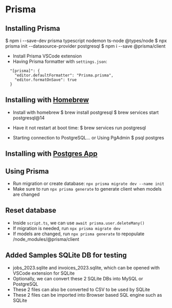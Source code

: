 # Prisma

## Installing Prisma

$ npm i --save-dev prisma typescript nodemon ts-node @types/node
$ npx prisma init --datasource-provider postgresql
$ npm i --save @prisma/client

- Install Prisma VSCode extension
- Having Prisma formatter with `settings.json`:

```
  "[prisma]": {
    "editor.defaultFormatter": "Prisma.prisma",
    "editor.formatOnSave": true
  }
```

## Installing with [Homebrew](https://wiki.postgresql.org/wiki/Homebrew)

- Install with homebrew
  $ brew install postgresql
  $ brew services start postgresql@14

- Have it not restart at boot time:
  $ brew services run postgresql

- Starting connection to PostgreSQL... or Using PgAdmin
  $ psql postgres

## Installing with [Postgres App](https://postgresapp.com/)

## Using Prisma

- Run migration or create database: `npx prisma migrate dev --name init`
- Make sure to run `npx prisma generate` to generate client when models are changed

## Reset database

- Inside `script.ts`, we can use `await prisma.user.deleteMany()`
- If migration is needed, run `npx prisma migrate dev`
- If models are changed, run `npx prisma generate` to repopulate /node_modules/@prisma/client

## Added Samples SQLite DB for testing

- jobs_2023.sqlite and invoices_2023.sqlite, which can be opened with VSCode extension for SQLite
- Optionally, we can convert these 2 SQLite DBs into MySQL or PostgreSQL
- These 2 files can also be converted to CSV to be used by SQLite
- These 2 files can be imported into Browser based SQL engine such as SQLite
